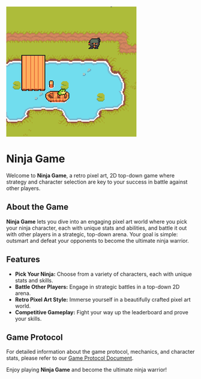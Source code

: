 ![My Project Logo](Assets/GUI/logo.png)


# Ninja Game

Welcome to **Ninja Game**, a retro pixel art, 2D top-down game where strategy and character selection are key to your success in battle against other players.

## About the Game

**Ninja Game** lets you dive into an engaging pixel art world where you pick your ninja character, each with unique stats and abilities, and battle it out with other players in a strategic, top-down arena. Your goal is simple: outsmart and defeat your opponents to become the ultimate ninja warrior.

## Features

- **Pick Your Ninja:** Choose from a variety of characters, each with unique stats and skills.
- **Battle Other Players:** Engage in strategic battles in a top-down 2D arena.
- **Retro Pixel Art Style:** Immerse yourself in a beautifully crafted pixel art world.
- **Competitive Gameplay:** Fight your way up the leaderboard and prove your skills.

## Game Protocol

For detailed information about the game protocol, mechanics, and character stats, please refer to our [Game Protocol Document](https://docs.google.com/document/d/1q0YtpxmVeLM1GJJ6J4Jqb-wRUAMRFzKgyAiq9oT_lgk/edit?usp=sharing).

Enjoy playing **Ninja Game** and become the ultimate ninja warrior!
